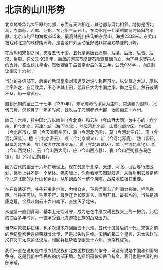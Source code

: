 # 北京的山川形势

北京地处华北大平原的北部，东面与天津相连，其他都与河北相邻。地势是西北高，东南低。西部、北部、东北部三面环山，东南部是一片缓缓向渤海倾斜的平原。北京市的平均海拔43.5米，最高峰是门头沟的东灵山，海拔2303米。东灵山被戏称北京的珠穆朗玛峰，是当地户外运动爱好者非常喜欢攀登的山峰。

在唐朝和宋朝之间，夹着五代十国。五代是梁唐晋汉周，后梁、后唐、后晋、后汉、后周。在公元 936 年，后唐的河东节度使石敬瑭反唐自立，为了寻求契丹人的支持，答应做儿皇帝。石敬瑭当了后晋皇帝后的第三年，公元938年，，向辽割让幽云十六州。

当时的亲信部下，后来的后汉皇帝刘知远反对说：称臣可矣，以父事之太过，厚以金帛赂之，自足致兵，不必许其土田，恐异日大为中国之患，悔之无及。然石敬瑭不从，仍一意孤行。

直到元朝的至正二十七年（1367年），朱元璋命令徐达为主帅、常遇春为副帅，北伐元朝。仅仅用了一年多时间，就攻占了元朝都城大都，收回幽云十六州。

幽云十六州，指中国北方以幽州（今北京）和云州（今山西大同）为中心的十六个州，即今北京、天津北部（海河以北），以及河北北部、山西北部地区。包括幽（今北京市）、蓟（今天津蓟州区）、瀛（今河北河间）、莫（今河北任丘）、涿（今河北涿县）、檀（今北京密云）、顺（今北京顺义）、新（今河北涿鹿）、妫（音归，原属河北怀来，今已被官厅水库所淹）、儒（今北京延庆）、武（今河北宣化）、蔚（今山西灵丘）、云（今山西大同）、应（今山西应县）、寰（今山西朔县东马邑镇）、朔（今山西朔县）。

因为古代的幽云十六州在地理上，现在分属于北京、天津、河北、山西等行政区划，感觉上并不是一个整体。但实际上，你看看地形图就知道，从幽州到云州是整个北京北部的太行山和燕山，从东到西的一整个屏障，战略地位极其重要。

在石敬瑭死后，养子石重贵继位，力排众议，不顾后晋与辽的国力悬殊，拒绝称臣。当孙子可以，称臣不行。最后辽兵长驱直入，直到开封。最有名的，当然是靖康之耻。金兵从幽云十六州南下，直接灭了北宋。

从这里一直到黄河，基本上无险可守，成为悬在中原农耕民族头上的一把剑。此后的四百多年时间，一直承受着北方游牧民族的战略压力。

当然中原农耕民族，也多次谋求夺回幽云十六州。五代十国最后的一代，宋朝之前的后周皇帝世宗柴荣就曾北伐，但是以失败告终。宋朝的第二个皇帝，宋太宗赵光义在灭了太原的北汉后，想回兵趁势收复幽云十六州，也没有成功。

我们一直在说的是中原农耕民族和北方游牧民族的争夺，可没有说是中国和外国的争夺，这是我们中华民族的内部矛盾。包括妇孺皆知岳飞抗金，我们也是中国的内部矛盾。